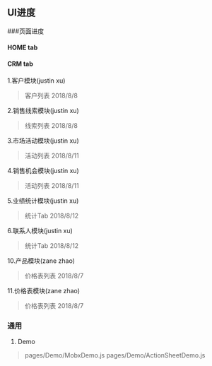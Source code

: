 
## UI进度

###页面进度

#### HOME tab

#### CRM tab

1.客户模块(justin xu)
> 客户列表 2018/8/8

2.销售线索模块(justin xu)
> 线索列表 2018/8/8

3.市场活动模块(justin xu)
> 活动列表 2018/8/11

4.销售机会模块(justin xu)
> 活动列表 2018/8/11

5.业绩统计模块(justin xu)
> 统计Tab 2018/8/12

6.联系人模块(justin xu)
> 统计Tab 2018/8/12

10.产品模块(zane zhao)
> 价格表列表 2018/8/7

11.价格表模块(zane zhao)
> 价格表列表 2018/8/7

### 通用
1. Demo
> pages/Demo/MobxDemo.js
> pages/Demo/ActionSheetDemo.js
